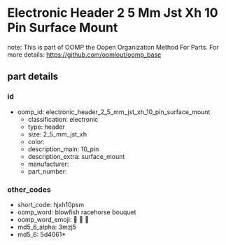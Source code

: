# Electronic Header 2 5 Mm Jst Xh 10 Pin Surface Mount  

note: This is part of OOMP the Oopen Organization Method For Parts. For more details: https://github.com/oomlout/oomp_base

##  part details





### id
* oomp_id: electronic_header_2_5_mm_jst_xh_10_pin_surface_mount
  * classification: electronic
  * type: header
  * size: 2_5_mm_jst_xh
  * color: 
  * description_main: 10_pin
  * description_extra: surface_mount
  * manufacturer: 
  * part_number: 

### other_codes
* short_code: hjxh10psm
* oomp_word: blowfish racehorse bouquet
* oomp_word_emoji: :blowfish: :racehorse: :bouquet:
* md5_6_alpha: 3mzj5
* md5_6: 5d4061* 